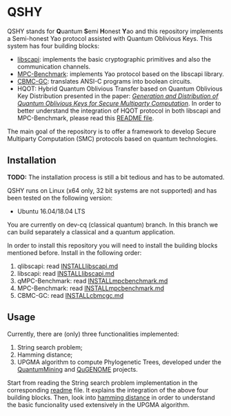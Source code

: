 # QSHY

QSHY stands for **Q**uantum **S**emi **H**onest **Y**ao and this repository implements a Semi-honest Yao protocol assisted with Quantum Oblivious Keys. This system has four building blocks:

* [libscapi](https://github.com/cryptobiu/libscapi): implements the basic cryptographic primitives and also the communication channels.
* [MPC-Benchmark](https://github.com/cryptobiu/MPC-Benchmark): implements Yao protocol based on the libscapi library.
* [CBMC-GC](https://gitlab.com/securityengineering/CBMC-GC-2.git): translates ANSI-C programs into boolean circuits.
* HQOT: Hybrid Quantum Oblivious Transfer based on Quantum Oblivious Key Distribution presented in the paper: [*Generation and Distribution of Quantum Oblivious Keys for Secure Multiparty Computation*](https://www.mdpi.com/2076-3417/10/12/4080). In order to better understand the integration of HQOT protocol in both libscapi and MPC-Benchmark, please read this [README file](https://github.com/manel1874/libscapi/blob/qdev/lib/OTExtensionBristol/quantum_random_oblivious_transfer/README.md).

The main goal of the repository is to offer a framework to develop Secure Multiparty Computation (SMC) protocols based on quantum technologies.


## Installation

**TODO:** The installation process is still a bit tedious and has to be automated.

QSHY runs on Linux (x64 only, 32 bit systems are not supported) and has been tested on the following version:
- Ubuntu 16.04/18.04 LTS

You are currently on dev-cq (classical quantum) branch. In this branch we can build separately a classical and a quantum application.

In order to install this repository you will need to install the building blocks mentioned before. Install in the following order:

1. qlibscapi: read [INSTALLlibscapi.md](INSTALLlibscapi.md)
2. libscapi: read [INSTALLlibscapi.md](INSTALLlibscapi.md)
3. qMPC-Benchmark: read [INSTALLmpcbenchmark.md](INSTALLmpcbenchmark.md)
4. MPC-Benchmark: read [INSTALLmpcbenchmark.md](INSTALLmpcbenchmark.md)
5. CBMC-GC: read [INSTALLcbmcgc.md](INSTALLcbmcgc.md)

## Usage

Currently, there are (only) three functionalities implemented: 

1. String search problem;
2. Hamming distance;
3. UPGMA algorithm to compute Phylogenetic Trees, developed under the [QuantumMining](http://quantummining.av.it.pt/) and [QuGENOME](http://qugenome.av.it.pt/) projects.

Start from reading the String search problem implementation in the corresponding [readme](stringSearch/README.md) file. It explains the integration of the above four building blocks. Then, look into [hamming distance](hammingDistance/README.md) in order to understand the basic funcionality used extensively in the UPGMA algorithm.
